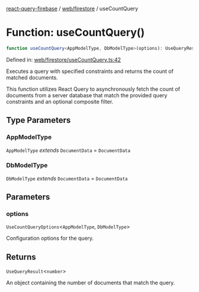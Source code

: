 [react-query-firebase](../../../modules.md) / [web/firestore](../index.md) / useCountQuery

# Function: useCountQuery()

```ts
function useCountQuery<AppModelType, DbModelType>(options): UseQueryResult<number>
```

Defined in: [web/firestore/useCountQuery.ts:42](https://github.com/vpishuk/react-query-firebase/blob/43c0734068a570cd646254bb366ccd8007f7dfed/web/firestore/useCountQuery.ts#L42)

Executes a query with specified constraints and returns the count of matched documents.

This function utilizes React Query to asynchronously fetch the count of documents from a server database
that match the provided query constraints and an optional composite filter.

## Type Parameters

### AppModelType

`AppModelType` *extends* `DocumentData` = `DocumentData`

### DbModelType

`DbModelType` *extends* `DocumentData` = `DocumentData`

## Parameters

### options

`UseCountQueryOptions`\<`AppModelType`, `DbModelType`\>

Configuration options for the query.

## Returns

`UseQueryResult`\<`number`\>

An object containing the number of documents that match the query.

